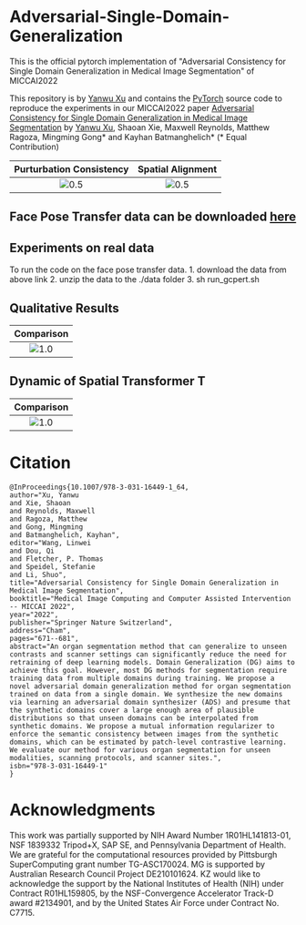 # Adversarial-Single-Domain-Generalization
This is the official pytorch implementation of "Adversarial Consistency for Single Domain Generalization in Medical Image Segmentation" of MICCAI2022

This repository is by [Yanwu Xu](http://xuyanwu.github.io)
and contains the [PyTorch](https://pytorch.org) source code to
reproduce the experiments in our MICCAI2022 paper [Adversarial Consistency for Single Domain Generalization in Medical Image Segmentation](https://arxiv.org/pdf/2206.13737.pdf) by [Yanwu Xu](http://xuyanwu.github.io), Shaoan Xie, Maxwell Reynolds, Matthew Ragoza, Mingming Gong* and Kayhan Batmanghelich* (* Equal Contribution)

| Purturbation Consistency | Spatial Alignment |
:-------------------------:|:-------------------------:
![0.5](figure/T_pert.png)  |  ![0.5](figure/T_align.png)

## Face Pose Transfer data can be downloaded [here](https://drive.google.com/file/d/1AUoRl0_suTIunTTJ5jor8poUmkoKfxMb/view?usp=sharing)

## Experiments on real data

To run the code on the face pose transfer data. 1. download the data from above link 2. unzip the data to the ./data folder 3. sh run_gcpert.sh

## Qualitative Results
| Comparison |
:-------------------------:|
![1.0](figure/qualitative.png)  |

## Dynamic of Spatial Transformer T
| Comparison |
:-------------------------:|
![1.0](figure/face_epoch.png)  |

# Citation

```
@InProceedings{10.1007/978-3-031-16449-1_64,
author="Xu, Yanwu
and Xie, Shaoan
and Reynolds, Maxwell
and Ragoza, Matthew
and Gong, Mingming
and Batmanghelich, Kayhan",
editor="Wang, Linwei
and Dou, Qi
and Fletcher, P. Thomas
and Speidel, Stefanie
and Li, Shuo",
title="Adversarial Consistency for Single Domain Generalization in Medical Image Segmentation",
booktitle="Medical Image Computing and Computer Assisted Intervention -- MICCAI 2022",
year="2022",
publisher="Springer Nature Switzerland",
address="Cham",
pages="671--681",
abstract="An organ segmentation method that can generalize to unseen contrasts and scanner settings can significantly reduce the need for retraining of deep learning models. Domain Generalization (DG) aims to achieve this goal. However, most DG methods for segmentation require training data from multiple domains during training. We propose a novel adversarial domain generalization method for organ segmentation trained on data from a single domain. We synthesize the new domains via learning an adversarial domain synthesizer (ADS) and presume that the synthetic domains cover a large enough area of plausible distributions so that unseen domains can be interpolated from synthetic domains. We propose a mutual information regularizer to enforce the semantic consistency between images from the synthetic domains, which can be estimated by patch-level contrastive learning. We evaluate our method for various organ segmentation for unseen modalities, scanning protocols, and scanner sites.",
isbn="978-3-031-16449-1"
}
```

# Acknowledgments

This work was partially supported by NIH Award Number 1R01HL141813-01, NSF 1839332 Tripod+X, SAP SE, and Pennsylvania Department of Health. We are grateful for the computational resources provided by Pittsburgh SuperComputing grant number TG-ASC170024. MG is supported by Australian Research Council Project DE210101624. KZ would like to acknowledge the support by the National Institutes of Health (NIH) under Contract R01HL159805, by the NSF-Convergence Accelerator Track-D award #2134901, and by the United States Air Force under Contract No. C7715.
